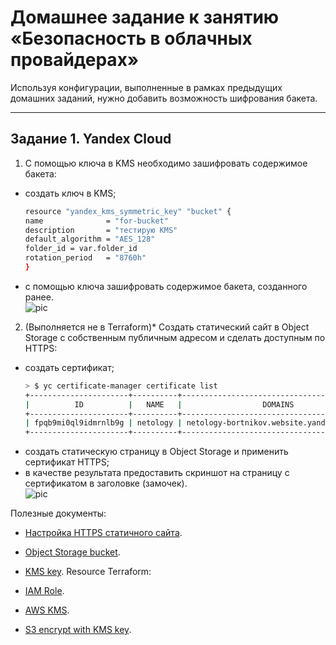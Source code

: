 # Домашнее задание к занятию «Безопасность в облачных провайдерах»  

Используя конфигурации, выполненные в рамках предыдущих домашних заданий, нужно добавить возможность шифрования бакета.

---
## Задание 1. Yandex Cloud   

1. С помощью ключа в KMS необходимо зашифровать содержимое бакета:

 - создать ключ в KMS;
    ```bash
   resource "yandex_kms_symmetric_key" "bucket" {
    name              = "for-bucket"
    description       = "тестирую KMS"
    default_algorithm = "AES_128"
    folder_id = var.folder_id
    rotation_period   = "8760h"
    }
   ```
 - с помощью ключа зашифровать содержимое бакета, созданного ранее.  
    ![pic](https://github.com/Rain-m-a-n/devops-netology/blob/master/Проект%20в%20облачных%20провайдерах/15.3/pic/secure.png)
2. (Выполняется не в Terraform)* Создать статический сайт в Object Storage c собственным публичным адресом и сделать доступным по HTTPS:

 - создать сертификат;
    ```bash
    > $ yc certificate-manager certificate list                                                                                            [±15.3 ●●●]
    +----------------------+----------+--------------------------------------------+-----------+---------+------------+
    |          ID          |   NAME   |                  DOMAINS                   | NOT AFTER |  TYPE   |   STATUS   |
    +----------------------+----------+--------------------------------------------+-----------+---------+------------+
    | fpqb9mi0ql9idmrnlb9g | netology | netology-bortnikov.website.yandexcloud.net |           | MANAGED | VALIDATING |
    +----------------------+----------+--------------------------------------------+-----------+---------+------------+
    ```
 - создать статическую страницу в Object Storage и применить сертификат HTTPS;
 - в качестве результата предоставить скриншот на страницу с сертификатом в заголовке (замочек).  
   ![pic](https://github.com/Rain-m-a-n/devops-netology/blob/master/Проект%20в%20облачных%20провайдерах/15.3/pic/web.png)

Полезные документы:

- [Настройка HTTPS статичного сайта](https://cloud.yandex.ru/docs/storage/operations/hosting/certificate).
- [Object Storage bucket](https://registry.terraform.io/providers/yandex-cloud/yandex/latest/docs/resources/storage_bucket).
- [KMS key](https://registry.terraform.io/providers/yandex-cloud/yandex/latest/docs/resources/kms_symmetric_key).
Resource Terraform:

- [IAM Role](https://registry.terraform.io/providers/hashicorp/aws/latest/docs/resources/iam_role).
- [AWS KMS](https://registry.terraform.io/providers/hashicorp/aws/latest/docs/resources/kms_key).
- [S3 encrypt with KMS key](https://registry.terraform.io/providers/hashicorp/aws/latest/docs/resources/s3_bucket_object#encrypting-with-kms-key).
